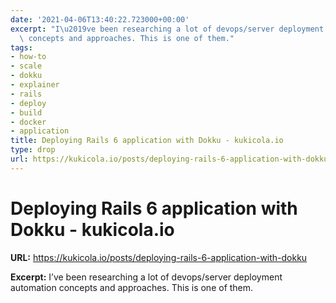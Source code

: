 ```yaml
---
date: '2021-04-06T13:40:22.723000+00:00'
excerpt: "I\u2019ve been researching a lot of devops/server deployment automation\
  \ concepts and approaches. This is one of them."
tags:
- how-to
- scale
- dokku
- explainer
- rails
- deploy
- build
- docker
- application
title: Deploying Rails 6 application with Dokku - kukicola.io
type: drop
url: https://kukicola.io/posts/deploying-rails-6-application-with-dokku
---
```


# Deploying Rails 6 application with Dokku - kukicola.io

**URL:** https://kukicola.io/posts/deploying-rails-6-application-with-dokku

**Excerpt:** I’ve been researching a lot of devops/server deployment automation concepts and approaches. This is one of them.
